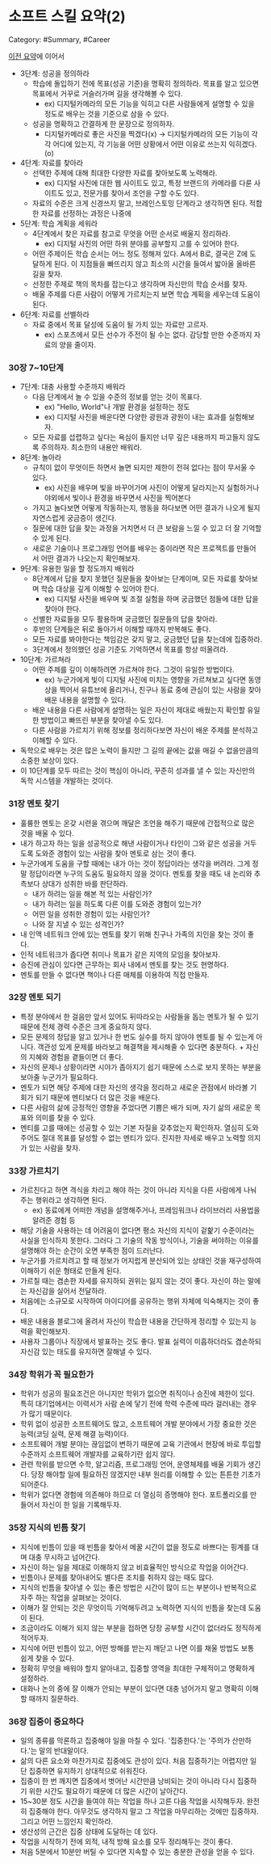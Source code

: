 # 소프트 스킬 요약(2)

Category: #Summary, #Career

[이전 요약](./2020-07-08.md)에 이어서

- 3단계: 성공을 정의하라
  - 학습에 돌입하기 전에 목표(성공 기준)을 명확히 정의하라. 목표를 알고 있으면 목표에서 거꾸로 거슬러가며 길을 생각해볼 수 있다.
    - ex) 디지털카메라의 모든 기능을 익히고 다른 사람들에게 설명할 수 있을 정도로 배우는 것을 기준으로 삼을 수 있다.
  - 성공을 명확하고 간결하게 한 문장으로 정의하자.
    - 디지털카메라로 좋은 사진을 찍겠다(x) → 디지털카메라의 모든 기능이 각각 어디에 있는지, 각 기능을 어떤 상황에서 어떤 이유로 쓰는지 익히겠다.(o)
- 4단계: 자료를 찾아라
  - 선택한 주제에 대해 최대한 다양한 자료를 찾아보도록 노력해라.
    - ex) 디지털 사진에 대한 웹 사이트도 있고, 특정 브랜드의 카메라를 다룬 사이트도 있고, 전문가를 찾아서 조언을 구할 수도 있다.
  - 자료의 수준은 크게 신경쓰지 말고, 브레인스토밍 단계라고 생각하면 된다. 적합한 자료를 선정하는 과정은 나중에
- 5단계: 학습 계획을 세워라
  - 4단계에서 찾은 자료를 참고로 무엇을 어떤 순서로 배울지 정리하라.
    - ex) 디지털 사진의 어떤 하위 분야를 공부할지 고를 수 있어야 한다.
  - 어떤 주제이든 학습 순서는 어느 정도 정해져 있다. A에서 B로, 결국은 Z에 도달하게 된다. 이 지점들을 빠뜨리지 않고 최소의 시간을 들여서 밟아올 올바른 길을 찾자.
  - 선정한 주제로 책의 목차를 잡는다고 생각하며 자신만의 학습 순서를 찾자.
  - 배울 주제를 다른 사람이 어떻게 가르치는지 보면 학습 계획을 세우는데 도움이 된다.
- 6단계: 자료를 선별하라
  - 자료 중에서 목표 달성에 도움이 될 가치 있는 자료만 고르자.
    - ex) 스포츠에서 모든 선수가 주전이 될 수는 없다. 감당할 만한 수준까지 자료의 양을 줄이자.

### 30장 7~10단계

- 7단계: 대충 사용할 수준까지 배워라
  - 다음 단계에서 놀 수 있을 수준의 정보를 얻는 것이 목표다.
    - ex) "Hello, World"나 개발 환경을 설정하는 정도
    - ex) 디지털 사진을 배운다면 다양한 광원과 광원이 내는 효과를 실험해보자.
  - 모든 자료를 섭렵하고 싶다는 욕심이 들지만 너무 깊은 내용까지 파고들지 않도록 주의하자. 최소한의 내용만 배워라.
- 8단계: 놀아라
  - 규칙이 없이 무엇이든 하면서 놀면 되지만 제한이 전혀 없다는 점이 무서울 수 있다.
    - ex) 사진을 배우며 빛을 바꾸어가며 사진이 어떻게 달라지는지 실험하거나 야외에서 빛이나 환경을 바꾸면서 사진을 찍어본다
  - 가지고 놀다보면 어떻게 작동하는지, 행동을 하다보면 어떤 결과가 나오게 될지 자연스럽게 궁금증이 생긴다.
  - 질문에 대한 답을 찾는 과정을 거치면서 더 큰 보람을 느낄 수 있고 더 잘 기억할 수 있게 된다.
  - 새로운 기술이나 프로그래밍 언어를 배우는 중이라면 작은 프로젝트를 만들어서 어떤 결과가 나오는지 확인해보자.
- 9단계: 유용한 일을 할 정도까지 배워라
  - 8단계에서 답을 찾지 못했던 질문들을 찾아보는 단계이며, 모든 자료를 찾아보며 학습 대상을 깊게 이해할 수 있어야 한다.
    - ex) 디지털 사진을 배우며 빛 조절 실험을 하며 궁금했던 점들에 대한 답을 찾아야 한다.
  - 선별한 자료들을 모두 활용하며 궁금했던 질문들의 답을 찾아라.
  - 후반의 단계들은 뒤로 돌아가서 이해할 때까지 반복해도 좋다.
  - 모든 자료를 봐야한다는 책임감은 갖지 말고, 궁금했던 답을 찾는데에 집중하라.
  - 3단계에서 정의했던 성공 기준도 기억하면서 목표를 항상 떠올려라.
- 10단계: 가르쳐라
  - 어떤 주제를 깊이 이해하려면 가르쳐야 한다. 그것이 유일한 방법이다.
    - ex) 누군가에게 빛이 디지털 사진에 미치는 영향을 가르쳐보고 싶다면 동영상을 찍어서 유튜브에 올리거나, 친구나 동료 중에 관심이 있는 사람을 찾아 배운 내용을 설명할 수 있다.
  - 배운 내용을 다른 사람에게 설명하는 일은 자신이 제대로 배웠는지 확인할 유일한 방법이고 빠뜨린 부분을 찾아낼 수도 있다.
  - 다른 사람을 가르치기 위해 정보를 정리하다보면 자신이 배운 주제를 분석하고 이해할 수 있다.
- 독학으로 배우는 것은 많은 노력이 들지만 그 길의 끝에는 값을 매길 수 없을만큼의 소중한 보상이 있다.
- 이 10단계를 모두 따르는 것이 핵심이 아니라, 꾸준히 성과를 낼 수 있는 자신만의 독학 시스템을 개발하는 것이다.

### 31장 멘토 찾기

- 훌륭한 멘토는 온갖 시련을 겪으며 깨달은 조언을 해주기 때문에 간접적으로 많은 것을 배울 수 있다.
- 내가 하고자 하는 일을 성공적으로 해낸 사람이거나 타인이 그와 같은 성공을 거두도록 도와준 경험이 있는 사람을 찾아 멘토로 삼는 것이 좋다.
- 누군가에게 도움을 구할 때에는 내가 아는 것이 정답이라는 생각을 버려라. 그게 정말 정답이라면 누구의 도움도 필요하지 않을 것이다. 멘토를 찾을 때도 내 논리와 추측보다 상대가 성취한 바를 판단하라.
  - 내가 하려는 일을 해본 적 있는 사람인가?
  - 내가 하려는 일을 하도록 다른 이를 도와준 경험이 있는가?
  - 어떤 일을 성취한 경험이 있는 사람인가?
  - 나와 잘 지낼 수 있는 성격인가?
- 내 인맥 네트워크 안에 있는 멘토를 찾기 위해 친구나 가족의 지인을 찾는 것이 좋다.
- 인적 네트워크가 좁다면 취미나 목표가 같은 지역의 모임을 찾아보자.
- 승진에 관심이 있다면 근무하는 회사 내에서 멘토를 찾는 것도 현명하다.
- 멘토를 만들 수 없다면 책이나 다른 매체를 이용하여 직접 만들자.

### 32장 멘토 되기

- 특정 분야에서 한 걸음만 앞서 있어도 뒤따라오는 사람들을 돕는 멘토가 될 수 있기 때문에 전체 경력 수준은 크게 중요하지 않다.
- 모든 문제의 정답을 알고 있거나 한 번도 실수를 하지 않아야 멘토를 될 수 있는게 아니다. 객관성 있게 문제를 바라보고 해결책을 제시해줄 수 있다면 충분하다. + 자신의 지혜와 경험을 곁들이면 더 좋다.
- 자신의 문제나 상황이라면 시야가 좁아지기 쉽기 때문에 스스로 보지 못하는 부분을 보아줄 누군가가 필요하다.
- 멘토가 되면 해당 주제에 대한 자신의 생각을 정리하고 새로운 관점에서 바라볼 기회가 되기 때문에 멘티보다 더 많은 것을 배운다.
- 다른 사람의 삶에 긍정적인 영향을 주었다면 기쁨은 배가 되며, 자기 삶의 새로운 목표와 의미를 찾을 수 있다.
- 멘티를 고를 때에는 성공할 수 있는 기본 자질을 갖추었는지 확인하자. 열심히 도와주어도 절대 목표를 달성할 수 없는 멘티가 있다. 진지한 자세로 배우고 노력할 의지가 있는 사람을 찾자.

### 33장 가르치기

- 가르친다고 하면 격식을 차리고 해야 하는 것이 아니라 지식을 다른 사람에게 나눠주는 행위라고 생각하면 된다.
  - ex) 동료에게 어떠한 개념을 설명해주거나, 프레임워크나 라이브러리 사용법을 알려준 경험 등
- 해당 기술을 사용하는 데 어려움이 없다면 평소 자신의 지식이 겉핥기 수준이라는 사실을 인식하지 못한다. 그러다 그 기술의 작동 방식이나, 기술을 써야하는 이유를 설명해야 하는 순간이 오면 부족한 점이 드러난다.
- 누군가를 가르치려고 할 때 정보가 어지럽게 분산되어 있는 상태인 것을 재구성하여 이해하기 쉬운 형태로 만들게 된다.
- 가르칠 때는 겸손한 자세를 유지하되 권위는 잃지 않는 것이 좋다. 자신이 하는 말에는 자신감을 실어서 전달하라.
- 처음에는 소규모로 시작하여 아이디어를 공유하는 행위 자체에 익숙해지는 것이 좋다.
- 배운 내용을 블로그에 올려서 자신이 학습한 내용을 간단하게 정리할 수 있는지 능력을 확인해보자.
- 사용자 그룹이나 직장에서 발표하는 것도 좋다. 발표 실력이 미흡하더라도 겸손하되 자신감 있는 태도를 유지하면 잘해낼 수 있다.

### 34장 학위가 꼭 필요한가

- 학위가 성공의 필요조건은 아니지만 학위가 없으면 취직이나 승진에 제한이 있다. 특히 대기업에서는 이력서가 사람 손에 닿기 전에 학력 수준에 따라 걸러내는 경우가 많기 때문이다.
- 학위 없이 성공한 소프트웨어도 많고, 소프트웨어 개발 분야에서 가장 중요한 것은 능력(코딩 실력, 문제 해결 능력)이다.
- 소프트웨어 개발 분야는 끊임없이 변하기 때문에 교육 기관에서 현장에 바로 투입할 수준까지 소프트웨어 개발자를 교육하기란 쉽지 않다.
- 관련 학위를 받으면 수학, 알고리즘, 프로그래밍 언어, 운영체제를 배울 기회가 생긴다. 당장 해야할 일에 필요하진 않겠지만 내부 원리를 이해할 수 있는 튼튼한 기초가 되어준다.
- 학위가 없다면 경험에 의존해야 하므로 더 열심히 증명해야 한다. 포트폴리오를 만들어서 자신이 한 일을 기록해두자.

### 35장 지식의 빈틈 찾기

- 지식에 빈틈이 있을 때 빈틈을 찾아서 메꿀 시간이 없을 정도로 바쁘다는 핑계를 대며 대충 무시하고 넘어간다.
- 자신이 하는 일을 제대로 이해하지 않고 비효율적인 방식으로 작업을 이어간다.
- 빈틈이나 문제를 찾아내어도 별다른 조치를 취하지 않는 때도 많다.
- 지식의 빈틈을 찾아낼 수 있는 좋은 방법은 시간이 많이 드는 부분이나 반복적으로 자주 하는 작업을 살펴보는 것이다.
- 이해가 잘 안되는 것은 무엇이득 기억해두려고 노력하면 지식의 빈틈을 찾는데 도움이 된다.
- 조금이라도 이해가 되지 않는 부분을 접하면 당장 공부할 시간이 없더라도 정직하게 적어두자.
- 지식에 어떤 빈틈이 있고, 어떤 방해를 받는지 깨닫고 나면 이를 채울 방법도 보통 쉽게 찾을 수 있다.
- 정확히 무엇을 배워야 할지 알아내고, 집중할 영역을 최대한 구체적이고 명확하게 설정하라.
- 대화나 논의 중에 잘 이해가 안되는 부분이 있다면 대충 넘어가지 말고 명확히 이해할 때까지 질문하라.

### 36장 집중이 중요하다

- 일의 종류를 막론하고 집중해야 일을 마칠 수 있다. '집중한다.'는 '주의가 산만하다.'는 말의 반대말이다.
- 삶의 다른 요소와 마찬가지로 집중에도 관성이 있다. 처음 집중하기는 어렵지만 일단 집중하면 유지하기 상대적으로 쉬워진다.
- 집중이 한 번 깨지면 집중에서 벗어난 시간만큼 낭비되는 것이 아니라 다시 집중하기 위한 시간도 필요하기 때문에 더 많은 시간이 날아간다.
- 15~30분 정도 시간을 들여야 하는 작업을 하나 고른 다음 작업을 시작해두자. 완전히 집중해야 한다. 아무것도 생각하지 말고 그 작업을 마무리하는 것에만 집중하자. 그리고 어떤 느낌인지 확인하라.
- 생산성의 근간은 집중 상태에 도달하는 데 있다.
- 작업을 시작하기 전에 외적, 내적 방해 요소를 모두 정리해두는 것이 좋다.
- 처음 5분에서 10분만 버틸 수 있다면 지속할 수 있는 충분한 관성을 얻을 수 있다.
